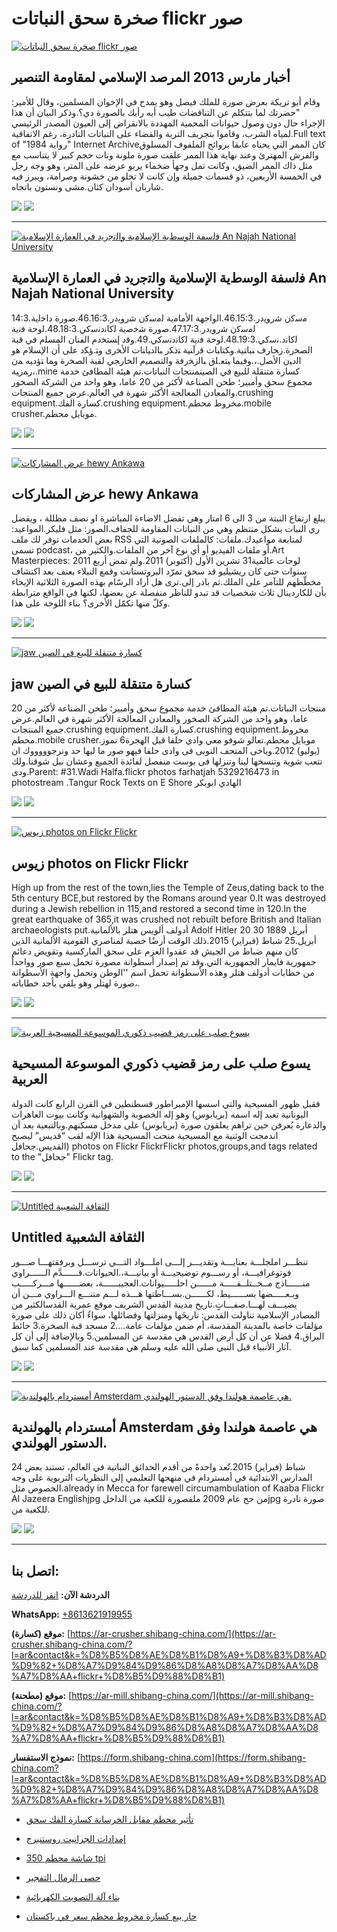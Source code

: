 # صخرة سحق النباتات flickr صور

<a href="https://swt.shibang-china.com/?l=ar&img&k=%D8%B5%D8%AE%D8%B1%D8%A9+%D8%B3%D8%AD%D9%82+%D8%A7%D9%84%D9%86%D8%A8%D8%A7%D8%AA%D8%A7%D8%AA+flickr+%D8%B5%D9%88%D8%B1" target="_blank">![صخرة سحق النباتات flickr صور](http://static.shibang-china.com/all-800x300/965.jpg)</a>

## أخبار مارس 2013 المرصد الإسلامي لمقاومة التنصير
وقام أبو تريكة بعرض صورة للملك فيصل وهو يمدح في الإخوان المسلمين، وقال للأمير: &quot;حضرتك لما بتتكلم عن التناقضات طيب أيه رأيك بالصورة دي؟.وذكر البيان أن هذا الإجراء حال دون وصول حيوانات المحمية المهددة بالانقراض إلى العيون المصدر الرئيسي لمياه الشرب، وقاموا بتجريف التربة والقضاء على النباتات النادرة، رغم الاتفاقية.Full text of &quot;رواية 1984&quot; Internet Archiveكان الممر الني يحناه عابقا بروائح الملفوف المسلوق والفرش المهترئ وعند نهاية هذا الممر علقت صورة ملونة ونات حجم كبير لا يتناسب مع مثل ذاك الممر الضيق، وكانت تمل وجهأ ضخماء يربو عرضه على المتر، وهو وجه رجل في الخمسة الأربعين، ذو قسمات جميلة وإن كانت لا تخلو من خشونة وصرامة، ويبرز فيه شاربان أسودان كثان.مشى ونستون باتجاه.


<a href="https://whatsapp.shibangsoft.com/WhatsApp.php" target="_blank" title="WhatsApp">![](http://static.shibang-china.com/icon/whatsapp.png)</a> <a href="https://swt.shibang-china.com/?l=ar&icon&k=%D8%B5%D8%AE%D8%B1%D8%A9+%D8%B3%D8%AD%D9%82+%D8%A7%D9%84%D9%86%D8%A8%D8%A7%D8%AA%D8%A7%D8%AA+flickr+%D8%B5%D9%88%D8%B1" target="_blank">![](http://static.shibang-china.com/icon/chat-ar.png)</a>

---

<a href="https://swt.shibang-china.com/?l=ar&img&k=%D8%B5%D8%AE%D8%B1%D8%A9+%D8%B3%D8%AD%D9%82+%D8%A7%D9%84%D9%86%D8%A8%D8%A7%D8%AA%D8%A7%D8%AA+flickr+%D8%B5%D9%88%D8%B1" target="_blank">![ﻓﻟﺳﻔﺔ اﻟوﺳطﯾﺔ اﻹﺳﻼﻣﯾﺔ واﻟﺗﺟرﯾد ﻓﻲ اﻟﻌﻣﺎرة اﻹﺳﻼﻣﯾﺔ An Najah National University](http://static.shibang-china.com/all-800x300/134.jpg)</a>

## ﻓﻟﺳﻔﺔ اﻟوﺳطﯾﺔ اﻹﺳﻼﻣﯾﺔ واﻟﺗﺟرﯾد ﻓﻲ اﻟﻌﻣﺎرة اﻹﺳﻼﻣﯾﺔ An Najah National University
14:3.ﻣﺳﮐن ﺷروﯾدر.46.15:3.اﻟواﺟﮭﺔ اﻷﻣﺎﻣﯾﺔ ﻟﻣﺳﮐن ﺷروﯾدر.46.16:3.ﺻورة داﺧﻟﯾﺔ ﻟﻣﺳﮐن ﺷروﯾدر.47.17:3.ﺻورة ﺷﺧﺻﯾﺔ ﻟﮐﺎﻧدﻧﺳﮐﻲ.48.18:3.ﻟوﺣﺔ ﻓﻧﯾﺔ ﻟﮐﺎﻧد.ﻧﺳﮐﻲ.48.19:3.ﻟوﺣﺔ ﻓﻧﯾﺔ ﻟﮐﺎﻧدﻧﺳﮐﻲ.49.ﻭﻗﺩ ﺇﺴﺘﺨﺩﻡ ﺍﻟﻔﻨﺎﻥ ﺍﻟﻤﺴﻠﻡ ﻓﻲ ﻗﺒﺔ ﺍﻟﺼﺨﺭﺓ.ﺯﺨﺎﺭﻑ ﻨﺒﺎﺘﻴﺔ.ﻭﻜﺘﺎﺒﺎﺕ ﻗﺭﺁﻨﻴﺔ ﺘﺫﻜﺭ ﺒﺎﻟﺩﻴﺎﻨﺎﺕ ﺍﻷﺨﺭﻯ ﻭﺘ.ﺅﻜﺩ ﻋﻠﻰ ﺃﻥ ﺍﻹﺴﻼﻡ ﻫﻭ ﺍﻟﺩﻴﻥ ﺍﻷﺼل.،.ﻭﻓﻴﻤﺎ ﻴﺘﻌ.ﻠﻕ ﺒﺎﻟﺯﺨﺭﻓﺔ ﻭﺍﻟﺘﺼﻤﻴﻡ ﺍﻟﺨﺎﺭﺠﻲ ﻟﻘﺒﺔ ﺍﻟﺼﺨﺭﺓ ﻭﻤﺎ ﺘﺅﺩﻴﻪ ﻤﻥ ﺭﻤﺯﻴﺔ،.mine كسارة متنقلة للبيع في الصينمنتجات النباتات.تم هيئة المطافئ خدمة مجموع سحق وأمبير؛ طحن الصناعة لأكثر من 20 عاما، وهو واحد من الشركة الصخور والمعادن المعالجة الأكثر شهرة في العالم.عرض جميع المنتجات.crushing equipment.كسارة الفك.crushing equipment.مخروط محطم.mobile crusher.موبايل محطم.


<a href="https://whatsapp.shibangsoft.com/WhatsApp.php" target="_blank" title="WhatsApp">![](http://static.shibang-china.com/icon/whatsapp.png)</a> <a href="https://swt.shibang-china.com/?l=ar&icon&k=%D8%B5%D8%AE%D8%B1%D8%A9+%D8%B3%D8%AD%D9%82+%D8%A7%D9%84%D9%86%D8%A8%D8%A7%D8%AA%D8%A7%D8%AA+flickr+%D8%B5%D9%88%D8%B1" target="_blank">![](http://static.shibang-china.com/icon/chat-ar.png)</a>

---

<a href="https://swt.shibang-china.com/?l=ar&img&k=%D8%B5%D8%AE%D8%B1%D8%A9+%D8%B3%D8%AD%D9%82+%D8%A7%D9%84%D9%86%D8%A8%D8%A7%D8%AA%D8%A7%D8%AA+flickr+%D8%B5%D9%88%D8%B1" target="_blank">![عرض المشاركات hewy Ankawa](http://static.shibang-china.com/all-800x300/1103.jpg)</a>

## عرض المشاركات hewy Ankawa
يبلغ ارتفاع النبتة من 3 الى 6 امتار وهي تفضل الاضاءة المباشرة او نصف مظللة ، ويفضل ري النبات بشكل منتظم وهي من النباتات المقاومة للجفاف.الصور: مثل فليكر.المواعيد: بعض الخدمات توفر لك ملف RSS لمتابعة مواعيدك.ملفات: كالملفات الصوتية التي تسمى podcast، أو ملفات الفيديو أو أي نوع آخر من الملفات.والكثير من.Art Masterpieces: 2011 لوحات عالمية31 تشرين الأول (أكتوبر) 2011.ولم تمض أربع سنوات حتى كان ريشيليو قد سحق تمرّد البروتستانت وقمع النبلاء بعنف بعد اكتشاف مخطّطهم للتآمر على الملك.ثم بادر إلى.ترى هل أراد الرسّام بهذه الصورة الثلاثية الإيحاء بأن للكاردينال ثلاث شخصيات قد تبدو للناظر منفصلة عن بعضها، لكنها في الواقع مترابطة وكلّ منها تكمّل الأخرى؟ بناء اللوحة على هذا.


<a href="https://whatsapp.shibangsoft.com/WhatsApp.php" target="_blank" title="WhatsApp">![](http://static.shibang-china.com/icon/whatsapp.png)</a> <a href="https://swt.shibang-china.com/?l=ar&icon&k=%D8%B5%D8%AE%D8%B1%D8%A9+%D8%B3%D8%AD%D9%82+%D8%A7%D9%84%D9%86%D8%A8%D8%A7%D8%AA%D8%A7%D8%AA+flickr+%D8%B5%D9%88%D8%B1" target="_blank">![](http://static.shibang-china.com/icon/chat-ar.png)</a>

---

<a href="https://swt.shibang-china.com/?l=ar&img&k=%D8%B5%D8%AE%D8%B1%D8%A9+%D8%B3%D8%AD%D9%82+%D8%A7%D9%84%D9%86%D8%A8%D8%A7%D8%AA%D8%A7%D8%AA+flickr+%D8%B5%D9%88%D8%B1" target="_blank">![jaw كسارة متنقلة للبيع في الصين](http://static.shibang-china.com/all-800x300/1343.jpg)</a>

## jaw كسارة متنقلة للبيع في الصين
منتجات النباتات.تم هيئة المطافئ خدمة مجموع سحق وأمبير؛ طحن الصناعة لأكثر من 20 عاما، وهو واحد من الشركة الصخور والمعادن المعالجة الأكثر شهرة في العالم.عرض جميع المنتجات.crushing equipment.كسارة الفك.crushing equipment.مخروط محطم.mobile crusher.موبايل محطم.تعالو شوفو معي وادي حلفا قبل الهجرة6 تموز (يوليو) 2012.وياخى المتحف النوبى فى وادى حلفا فيهو صور ما ليها حد ونرجوووووك ان تتعب شوية وتنسخها لينا وتنزلها فى بوست منفصل لفائدة الجميع وعشان نبل شوقنا.ولك ودى.Parent: #31.Wadi Halfa.flickr photos farhatjah 5329216473 in photostream .Tangur Rock Texts on E Shore الهادي ابوبكر


<a href="https://whatsapp.shibangsoft.com/WhatsApp.php" target="_blank" title="WhatsApp">![](http://static.shibang-china.com/icon/whatsapp.png)</a> <a href="https://swt.shibang-china.com/?l=ar&icon&k=%D8%B5%D8%AE%D8%B1%D8%A9+%D8%B3%D8%AD%D9%82+%D8%A7%D9%84%D9%86%D8%A8%D8%A7%D8%AA%D8%A7%D8%AA+flickr+%D8%B5%D9%88%D8%B1" target="_blank">![](http://static.shibang-china.com/icon/chat-ar.png)</a>

---

<a href="https://swt.shibang-china.com/?l=ar&img&k=%D8%B5%D8%AE%D8%B1%D8%A9+%D8%B3%D8%AD%D9%82+%D8%A7%D9%84%D9%86%D8%A8%D8%A7%D8%AA%D8%A7%D8%AA+flickr+%D8%B5%D9%88%D8%B1" target="_blank">![زيوس photos on Flickr Flickr](http://static.shibang-china.com/all-800x300/549.jpg)</a>

## زيوس photos on Flickr Flickr
High up from the rest of the town,lies the Temple of Zeus,dating back to the 5th century BCE,but restored by the Romans around year 0.It was destroyed during a Jewish rebellion in 115,and restored a second time in 120.In the great earthquake of 365,it was crushed not rebuilt before British and Italian archaeologists put.أدولف ألويس هتلر بالألمانية Adolf Hitler 20 أبريل 1889 30 أبريل.25 شباط (فبراير) 2015.ذلك الوقت أرضًا خصبة لمناصري القومية الألمانية الذين كان منهم ضباط من الجيش قد عقدوا العزم على سحق الماركسية وتقويض دعائم جمهورية فايمار الجمهورية التي.وقد تم إصدار أسطوانة مصورة تحمل سبع صور وواحداً من خطابات أدولف هتلر وهذه الأسطوانة تحمل اسم &#39;&#39;الوطن وتحمل واجهة الأسطوانة صورة لهتلر وهو يلقي بأحد خطاباته،.


<a href="https://whatsapp.shibangsoft.com/WhatsApp.php" target="_blank" title="WhatsApp">![](http://static.shibang-china.com/icon/whatsapp.png)</a> <a href="https://swt.shibang-china.com/?l=ar&icon&k=%D8%B5%D8%AE%D8%B1%D8%A9+%D8%B3%D8%AD%D9%82+%D8%A7%D9%84%D9%86%D8%A8%D8%A7%D8%AA%D8%A7%D8%AA+flickr+%D8%B5%D9%88%D8%B1" target="_blank">![](http://static.shibang-china.com/icon/chat-ar.png)</a>

---

<a href="https://swt.shibang-china.com/?l=ar&img&k=%D8%B5%D8%AE%D8%B1%D8%A9+%D8%B3%D8%AD%D9%82+%D8%A7%D9%84%D9%86%D8%A8%D8%A7%D8%AA%D8%A7%D8%AA+flickr+%D8%B5%D9%88%D8%B1" target="_blank">![يسوع صلب على رمز قضيب ذكوري الموسوعة المسيحية العربية](http://static.shibang-china.com/all-800x300/550.jpg)</a>

## يسوع صلب على رمز قضيب ذكوري الموسوعة المسيحية العربية
فقبل ظهور المسيحية والتي اسسها الإمبراطور قسطنطين في القرن الرابع كانت الدولة اليونانية تعبد إله اسمه (بريابوس) وهو إله الخصوبة والشهوانية وكانت بيوت العاهرات والدعارة يُعرفن حين تراهم يعلقون صورة (بريابوس) على مدخل مسكنهم.وبالتبعية بعد أن اندمجت الوثنية مع المسيحية منحت المسيحية هذا الإله لقب “قديس” ليصبح (القديس.جحافل photos on Flickr FlickrFlickr photos,groups,and tags related to the &quot;جحافل&quot; Flickr tag.


<a href="https://whatsapp.shibangsoft.com/WhatsApp.php" target="_blank" title="WhatsApp">![](http://static.shibang-china.com/icon/whatsapp.png)</a> <a href="https://swt.shibang-china.com/?l=ar&icon&k=%D8%B5%D8%AE%D8%B1%D8%A9+%D8%B3%D8%AD%D9%82+%D8%A7%D9%84%D9%86%D8%A8%D8%A7%D8%AA%D8%A7%D8%AA+flickr+%D8%B5%D9%88%D8%B1" target="_blank">![](http://static.shibang-china.com/icon/chat-ar.png)</a>

---

<a href="https://swt.shibang-china.com/?l=ar&img&k=%D8%B5%D8%AE%D8%B1%D8%A9+%D8%B3%D8%AD%D9%82+%D8%A7%D9%84%D9%86%D8%A8%D8%A7%D8%AA%D8%A7%D8%AA+flickr+%D8%B5%D9%88%D8%B1" target="_blank">![Untitled الثقافة الشعبية](http://static.shibang-china.com/all-800x300/805.jpg)</a>

## Untitled الثقافة الشعبية
تنظـــر املجلـــة بعنايـــة وتقديـــر إلـــى املـــواد التـــي ترســـل وبرفقتهـــا صـــور فوتوغرافيـــة، أو رســـوم توضيحيـــة أو بيانيـــة،.الحيوانات.قــــــدَّم الــــــراوي منــــــاذج مــخــتلــفـــــة مــــــن احلـــــيوانات.العجيبــــــة، بعضــــــها مـــركـــــب وبـعـــــضها بســــــيط، لكــــــن.بســـاطتها هـــذه لـــم متنـــع الـــراوي مـــن أن يضيـــف لهـــا.صفـــاتٍ.تاريخ مدينة القدس الشريف موقع عمرية القدسالكثير من المصادر الإسلامية تناولت القدس: تاريخَها ومنزلتها وفضائلها، سواءٌ أكان ذلك على صورة مؤلفات خاصة بالمدينة المقدسة، أم ضمن مؤلفات عامة….2 مسجد قبة الصخرة.3 حائط البراق.4 فضلا عن أن كل أرض القدس هي مقدسة عن المسلمين.5 وبالإضافة إلى أن كل آثار الأنبياء قبل النبي صلى الله عليه وسلم هي مقدسة عند المسلمين كما سبق.


<a href="https://whatsapp.shibangsoft.com/WhatsApp.php" target="_blank" title="WhatsApp">![](http://static.shibang-china.com/icon/whatsapp.png)</a> <a href="https://swt.shibang-china.com/?l=ar&icon&k=%D8%B5%D8%AE%D8%B1%D8%A9+%D8%B3%D8%AD%D9%82+%D8%A7%D9%84%D9%86%D8%A8%D8%A7%D8%AA%D8%A7%D8%AA+flickr+%D8%B5%D9%88%D8%B1" target="_blank">![](http://static.shibang-china.com/icon/chat-ar.png)</a>

---

<a href="https://swt.shibang-china.com/?l=ar&img&k=%D8%B5%D8%AE%D8%B1%D8%A9+%D8%B3%D8%AD%D9%82+%D8%A7%D9%84%D9%86%D8%A8%D8%A7%D8%AA%D8%A7%D8%AA+flickr+%D8%B5%D9%88%D8%B1" target="_blank">![أمستردام بالهولندية Amsterdam هي عاصمة هولندا وفق الدستور الهولندي.](http://static.shibang-china.com/all-800x300/875.jpg)</a>

## أمستردام بالهولندية Amsterdam هي عاصمة هولندا وفق الدستور الهولندي.
24 شباط (فبراير) 2015.تُعد واحدةً من أقدم الحدائق النباتية في العالم، تستند بعض المدارس الابتدائية في أمستردام في منهجها التعليمي إلى النظريات التربوية على وجه الخصوص مثل.already in Mecca for farewell circumambulation of Kaaba Flickr Al Jazeera Englishjpg من حج عام 2009 ملفصورة للكعبة من الداخلjpg صورة نادرة للكعبة من.

<a href="https://whatsapp.shibangsoft.com/WhatsApp.php" target="_blank" title="WhatsApp">![](http://static.shibang-china.com/icon/whatsapp.png)</a> <a href="https://swt.shibang-china.com/?l=ar&icon&k=%D8%B5%D8%AE%D8%B1%D8%A9+%D8%B3%D8%AD%D9%82+%D8%A7%D9%84%D9%86%D8%A8%D8%A7%D8%AA%D8%A7%D8%AA+flickr+%D8%B5%D9%88%D8%B1" target="_blank">![](http://static.shibang-china.com/icon/chat-ar.png)</a>

---
## اتصل بنا:

**الدردشة الآن:** [انقر للدردشة](https://swt.shibang-china.com?l=ar&contact&k=%D8%B5%D8%AE%D8%B1%D8%A9+%D8%B3%D8%AD%D9%82+%D8%A7%D9%84%D9%86%D8%A8%D8%A7%D8%AA%D8%A7%D8%AA+flickr+%D8%B5%D9%88%D8%B1)

**WhatsApp:**  [+8613621919955](https://whatsapp.shibangsoft.com/WhatsApp.php)

**موقع (كسارة):** [https://ar-crusher.shibang-china.com/](https://ar-crusher.shibang-china.com/?l=ar&contact&k=%D8%B5%D8%AE%D8%B1%D8%A9+%D8%B3%D8%AD%D9%82+%D8%A7%D9%84%D9%86%D8%A8%D8%A7%D8%AA%D8%A7%D8%AA+flickr+%D8%B5%D9%88%D8%B1)

**موقع (مطحنة):** [https://ar-mill.shibang-china.com/](https://ar-mill.shibang-china.com/?l=ar&contact&k=%D8%B5%D8%AE%D8%B1%D8%A9+%D8%B3%D8%AD%D9%82+%D8%A7%D9%84%D9%86%D8%A8%D8%A7%D8%AA%D8%A7%D8%AA+flickr+%D8%B5%D9%88%D8%B1)

**نموذج الاستفسار:** [https://form.shibang-china.com](https://form.shibang-china.com?l=ar&contact&k=%D8%B5%D8%AE%D8%B1%D8%A9+%D8%B3%D8%AD%D9%82+%D8%A7%D9%84%D9%86%D8%A8%D8%A7%D8%AA%D8%A7%D8%AA+flickr+%D8%B5%D9%88%D8%B1)

* [تأثير محطم مقابل الخرسانة كسارة الفك سحق](../27/%D8%AA%D8%A3%D8%AB%D9%8A%D8%B1%20%D9%85%D8%AD%D8%B7%D9%85%20%D9%85%D9%82%D8%A7%D8%A8%D9%84%20%D8%A7%D9%84%D8%AE%D8%B1%D8%B3%D8%A7%D9%86%D8%A9%20%D9%83%D8%B3%D8%A7%D8%B1%D8%A9%20%D8%A7%D9%84%D9%81%D9%83%20%D8%B3%D8%AD%D9%82.md)

* [إمدادات الجرانيت روستنبرج](../27/%D8%A5%D9%85%D8%AF%D8%A7%D8%AF%D8%A7%D8%AA%20%D8%A7%D9%84%D8%AC%D8%B1%D8%A7%D9%86%D9%8A%D8%AA%20%D8%B1%D9%88%D8%B3%D8%AA%D9%86%D8%A8%D8%B1%D8%AC.md)

* [شاشة محطم 350 tpi](../29/%D8%B4%D8%A7%D8%B4%D8%A9%20%D9%85%D8%AD%D8%B7%D9%85%20350%20tpi.md)

* [حصى الرمال التفجير](../29/%D8%AD%D8%B5%D9%89%20%D8%A7%D9%84%D8%B1%D9%85%D8%A7%D9%84%20%D8%A7%D9%84%D8%AA%D9%81%D8%AC%D9%8A%D8%B1.md)

* [بناء آلة التصويت الكهربائية](../30/%D8%A8%D9%86%D8%A7%D8%A1%20%D8%A2%D9%84%D8%A9%20%D8%A7%D9%84%D8%AA%D8%B5%D9%88%D9%8A%D8%AA%20%D8%A7%D9%84%D9%83%D9%87%D8%B1%D8%A8%D8%A7%D8%A6%D9%8A%D8%A9.md)

* [حار بيع كسارة مخروط محطم سعر في باكستان](../28/%D8%AD%D8%A7%D8%B1%20%D8%A8%D9%8A%D8%B9%20%D9%83%D8%B3%D8%A7%D8%B1%D8%A9%20%D9%85%D8%AE%D8%B1%D9%88%D8%B7%20%D9%85%D8%AD%D8%B7%D9%85%20%D8%B3%D8%B9%D8%B1%20%D9%81%D9%8A%20%D8%A8%D8%A7%D9%83%D8%B3%D8%AA%D8%A7%D9%86.md)